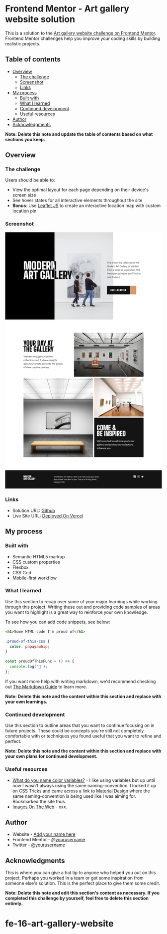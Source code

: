 # Frontend Mentor - Art gallery website solution

This is a solution to the [Art gallery website challenge on Frontend Mentor](https://www.frontendmentor.io/challenges/art-gallery-website-yVdrZlxyA). Frontend Mentor challenges help you improve your coding skills by building realistic projects.

## Table of contents

- [Overview](#overview)
  - [The challenge](#the-challenge)
  - [Screenshot](#screenshot)
  - [Links](#links)
- [My process](#my-process)
  - [Built with](#built-with)
  - [What I learned](#what-i-learned)
  - [Continued development](#continued-development)
  - [Useful resources](#useful-resources)
- [Author](#author)
- [Acknowledgments](#acknowledgments)

**Note: Delete this note and update the table of contents based on what sections you keep.**

## Overview

### The challenge

Users should be able to:

- View the optimal layout for each page depending on their device's screen size
- See hover states for all interactive elements throughout the site
- **Bonus**: Use [Leaflet JS](https://leafletjs.com/) to create an interactive location map with custom location pin

### Screenshot

![](./screenshot.jpg)

### Links

- Solution URL: [Github](https://github.com/graficdoctor/fe-16-art-gallery-website)
- Live Site URL: [Deployed On Vercel](https://fe-16-art-gallery-website.vercel.app/)

## My process

### Built with

- Semantic HTML5 markup
- CSS custom properties
- Flexbox
- CSS Grid
- Mobile-first workflow

### What I learned

Use this section to recap over some of your major learnings while working through this project. Writing these out and providing code samples of areas you want to highlight is a great way to reinforce your own knowledge.

To see how you can add code snippets, see below:

```html
<h1>Some HTML code I'm proud of</h1>
```

```css
.proud-of-this-css {
  color: papayawhip;
}
```

```js
const proudOfThisFunc = () => {
  console.log('🎉');
};
```

If you want more help with writing markdown, we'd recommend checking out [The Markdown Guide](https://www.markdownguide.org/) to learn more.

**Note: Delete this note and the content within this section and replace with your own learnings.**

### Continued development

Use this section to outline areas that you want to continue focusing on in future projects. These could be concepts you're still not completely comfortable with or techniques you found useful that you want to refine and perfect.

**Note: Delete this note and the content within this section and replace with your own plans for continued development.**

### Useful resources

- [What do you name color variables?](https://css-tricks.com/what-do-you-name-color-variables/) - I like using variables but up until now I wasn't always using the same naming-convention. I looked it up on CSS Tricks and came across a link to [Material Design](https://material.io/design/color/the-color-system.html#color-theme-creation) where the same naming-convention is being used like I was aiming for. Bookmarked the site thus.
- [Images On The Web](https://www.youtube.com/watch?v=2QYpkrX2N48&t=0s) - xxx.

## Author

- Website - [Add your name here](https://www.your-site.com)
- Frontend Mentor - [@yourusername](https://www.frontendmentor.io/profile/yourusername)
- Twitter - [@yourusername](https://www.twitter.com/yourusername)

## Acknowledgments

This is where you can give a hat tip to anyone who helped you out on this project. Perhaps you worked in a team or got some inspiration from someone else's solution. This is the perfect place to give them some credit.

**Note: Delete this note and edit this section's content as necessary. If you completed this challenge by yourself, feel free to delete this section entirely.**

# fe-16-art-gallery-website
